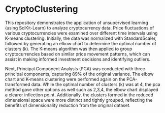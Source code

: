 # CryptoClustering


This repository demonstrates the application of unsupervised learning (using SciKit-Learn) to analyze cryptocurrency data. Price fluctuations of various cryptocurrencies were examined over different time intervals using K-means clustering. Initially, the data was normalized with StandardScaler, followed by generating an elbow chart to determine the optimal number of clusters (k). The K-means algorithm was then applied to group cryptocurrencies based on similar price movement patterns, which can assist in making informed investment decisions and identifying outliers.

Next, Principal Component Analysis (PCA) was conducted with three principal components, capturing 89% of the original variance. The elbow chart and K-means clustering were performed again on the PCA-transformed data. While the optimal number of clusters (k) was at 4, the pca method gave other options as well such as 2,3,4, the elbow chart displayed a clearer inflection point. Additionally, the clusters formed in the reduced dimensional space were more distinct and tightly grouped, reflecting the benefits of dimensionality reduction from the original dataset.